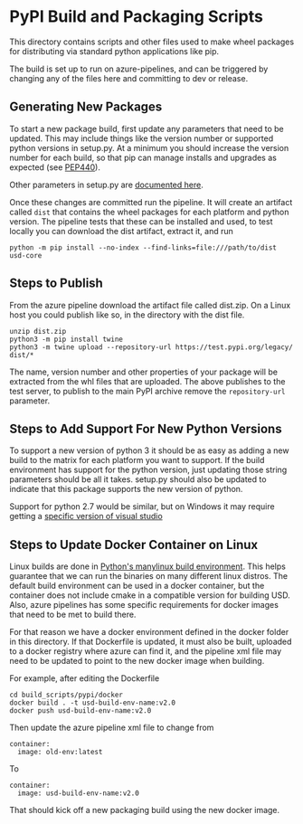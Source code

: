 # PyPI Build and Packaging Scripts

This directory contains scripts and other files used to make wheel packages for
distributing via standard python applications like pip.

The build is set up to run on azure-pipelines, and can be triggered by changing
any of the files here and committing to dev or release.

## Generating New Packages

To start a new package build, first update any parameters that need to be
updated.  This may include things like the version number or supported python
versions in setup.py. At a minimum you should increase the version number for
each build, so that pip can manage installs and upgrades as expected (see
[PEP440](https://www.python.org/dev/peps/pep-0440)).

Other parameters in setup.py are 
[documented here](https://packaging.python.org/guides/distributing-packages-using-setuptools).

Once these changes are committed run the pipeline. It will create an artifact
called `dist` that contains the wheel packages for each platform and python
version. The pipeline tests that these can be installed and used, to test
locally you can download the dist artifact, extract it, and run

```
python -m pip install --no-index --find-links=file:///path/to/dist usd-core
```

## Steps to Publish

From the azure pipeline download the artifact file called dist.zip. On a Linux
host you could publish like so, in the directory with the dist file.

```
unzip dist.zip
python3 -m pip install twine
python3 -m twine upload --repository-url https://test.pypi.org/legacy/ dist/*
```

The name, version number and other properties of your package will be extracted
from the whl files that are uploaded. The above publishes to the test server,
to publish to the main PyPI archive remove the `repository-url` parameter.

## Steps to Add Support For New Python Versions

To support a new version of python 3 it should be as easy as adding a new build
to the matrix for each platform you want to support. If the build environment has
support for the python version, just updating those string parameters should be
all it takes. setup.py should also be updated to indicate that this package 
supports the new version of python.

Support for python 2.7 would be similar, but on Windows it may require getting
a [specific version of visual studio](https://wiki.python.org/moin/WindowsCompilers)

## Steps to Update Docker Container on Linux

Linux builds are done in [Python's manylinux build
environment](https://github.com/pypa/manylinux). This helps guarantee that we
can run the binaries on many different linux distros. The default build
environment can be used in a docker container, but the container does not
include cmake in a compatible version for building USD. Also, azure pipelines
has some specific requirements for docker images that need to be met to build
there.

For that reason we have a docker environment defined in the docker folder in
this directory. If that Dockerfile is updated, it must also be built, uploaded
to a docker registry where azure can find it, and the pipeline xml file may
need to be updated to point to the new docker image when building.

For example, after editing the Dockerfile
```
cd build_scripts/pypi/docker
docker build . -t usd-build-env-name:v2.0
docker push usd-build-env-name:v2.0
```
Then update the azure pipeline xml file to change from
```
container:
  image: old-env:latest
```
To
```
container:
  image: usd-build-env-name:v2.0
```
That should kick off a new packaging build using the new docker image.
